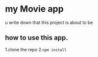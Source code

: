 # my Movie app

u write down that this project is about to be

## how to use this app.

1.clone the repo 2.`npm install`
